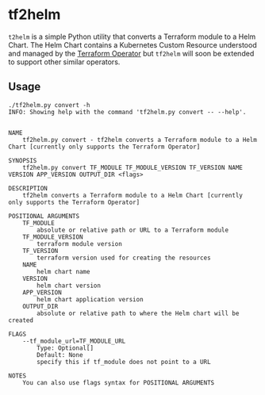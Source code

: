 # tf2helm

`t2helm` is a simple Python utility that converts a Terraform module to a Helm Chart. The Helm Chart contains a Kubernetes Custom Resource understood and managed by the [Terraform Operator](https://github.com/isaaguilar/terraform-operator) but `tf2helm` will soon be extended to support other similar operators.

## Usage
```
./tf2helm.py convert -h
INFO: Showing help with the command 'tf2helm.py convert -- --help'.


NAME
    tf2helm.py convert - tf2helm converts a Terraform module to a Helm Chart [currently only supports the Terraform Operator]

SYNOPSIS
    tf2helm.py convert TF_MODULE TF_MODULE_VERSION TF_VERSION NAME VERSION APP_VERSION OUTPUT_DIR <flags>

DESCRIPTION
    tf2helm converts a Terraform module to a Helm Chart [currently only supports the Terraform Operator]

POSITIONAL ARGUMENTS
    TF_MODULE
        absolute or relative path or URL to a Terraform module
    TF_MODULE_VERSION
        terraform module version
    TF_VERSION
        terraform version used for creating the resources
    NAME
        helm chart name
    VERSION
        helm chart version
    APP_VERSION
        helm chart application version
    OUTPUT_DIR
        absolute or relative path to where the Helm chart will be created

FLAGS
    --tf_module_url=TF_MODULE_URL
        Type: Optional[]
        Default: None
        specify this if tf_module does not point to a URL

NOTES
    You can also use flags syntax for POSITIONAL ARGUMENTS
```
